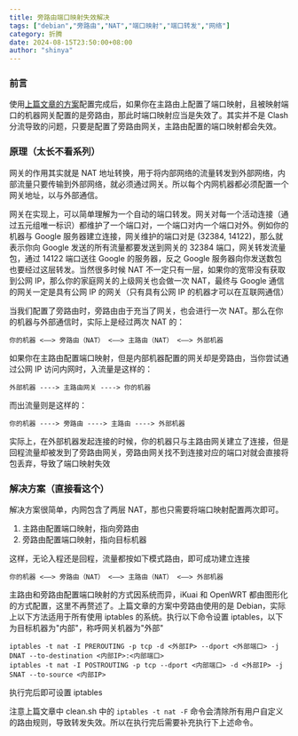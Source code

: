 ```yaml
---
title: 旁路由端口映射失效解决
tags: ["debian","旁路由","NAT","端口映射","端口转发","网络"]
category: 折腾
date: 2024-08-15T23:50:00+08:00
author: "shinya"
---
```


### 前言

使用[上篇文章的方案](/fiddling/debian-as-side-router)配置完成后，如果你在主路由上配置了端口映射，且被映射端口的机器网关配置的是旁路由，那此时端口映射应当是失效了。其实并不是 Clash 分流导致的问题，只要是配置了旁路由网关，主路由配置的端口映射都会失效。

### 原理（太长不看系列）

网关的作用其实就是 NAT 地址转换，用于将内部网络的流量转发到外部网络，内部流量只要传输到外部网络，就必须通过网关。所以每个内网机器都必须配置一个网关地址，以与外部通信。

网关在实现上，可以简单理解为一个自动的端口转发。网关对每一个活动连接（通过五元组唯一标识）都维护了一个端口对，一个端口对内一个端口对外。例如你的机器与 Google 服务器建立连接，网关维护的端口对是 (32384, 14122)，那么就表示你向 Google 发送的所有流量都要发送到网关的 32384 端口，网关转发流量包，通过 14122 端口送往 Google 的服务器，反之 Google 服务器向你发送数包也要经过这层转发。当然很多时候 NAT 不一定只有一层，如果你的宽带没有获取到公网 IP，那么你的家庭网关的上级网关也会做一次 NAT，最终与 Google 通信的网关一定是具有公网 IP 的网关（只有具有公网 IP 的机器才可以在互联网通信）

当我们配置了旁路由时，旁路由由于充当了网关，也会进行一次 NAT。那么在你的机器与外部通信时，实际上是经过两次 NAT 的：

```
你的机器 <——> 旁路由（NAT） <——> 主路由（NAT） <——> 外部机器
```

如果你在主路由配置端口映射，但是内部机器配置的网关却是旁路由，当你尝试通过公网 IP 访问内网时，入流量是这样的：

```
外部机器 ----> 主路由网关 ----> 你的机器
```

而出流量则是这样的：

```
你的机器 ----> 旁路由 ----> 主路由 ----> 外部机器
```

实际上，在外部机器发起连接的时候，你的机器只与主路由网关建立了连接，但是回程流量却被发到了旁路由网关，旁路由网关找不到连接对应的端口对就会直接将包丢弃，导致了端口映射失效

### 解决方案（直接看这个）

解决方案很简单，内网包含了两层 NAT，那也只需要将端口映射配置两次即可。


1. 主路由配置端口映射，指向旁路由
2. 旁路由配置端口映射，指向目标机器

这样，无论入程还是回程，流量都按如下模式路由，即可成功建立连接

```
你的机器 <——> 旁路由（NAT） <——> 主路由（NAT） <——> 外部机器
```

主路由和旁路由配置端口映射的方式因系统而异，iKuai 和 OpenWRT 都由图形化的方式配置，这里不再赘述了。上篇文章的方案中旁路由使用的是 Debian，实际上以下方法适用于所有使用 iptables 的系统。执行以下命令设置 iptables，以下为目标机器为"内部"，称呼网关机器为"外部"

```shell
iptables -t nat -I PREROUTING -p tcp -d <外部IP> --dport <外部端口> -j DNAT --to-destination <内部IP>:<内部端口>
iptables -t nat -I POSTROUTING -p tcp --dport <内部端口> -d <外部IP> -j SNAT --to-source <内部IP>
```

执行完后即可设置 iptables

注意上篇文章中 clean.sh 中的 `iptables -t nat -F` 命令会清除所有用户自定义的路由规则，导致转发失效。所以在执行完后需要补充执行下上述命令。